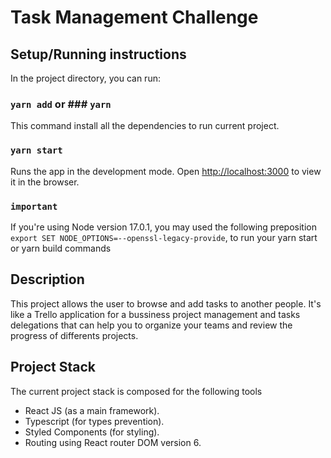 # Task Management Challenge


## Setup/Running instructions

In the project directory, you can run:

### `yarn add` or ### `yarn`

This command install all the dependencies to run current project.


### `yarn start`

Runs the app in the development mode.
Open [http://localhost:3000](http://localhost:3000) to view it in the browser.

### `important`
If you're using Node version 17.0.1, you may used the following preposition `export SET NODE_OPTIONS=--openssl-legacy-provide`, to run your yarn start or yarn build commands


## Description

This project allows the user to browse and add tasks to another people. 
It's like a Trello application for a bussiness project management and tasks delegations that can help you
to organize your teams and review the progress of differents projects.


## Project Stack

The current project stack is composed for the following tools
* React JS  (as a main framework).
* Typescript (for types prevention).
* Styled Components (for styling).
* Routing using React router DOM version 6.